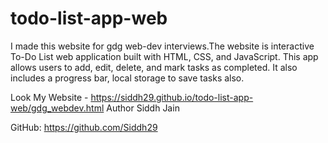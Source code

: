# todo-list-app-web
I made this website for gdg web-dev interviews.The website is interactive To-Do List web application built with HTML, CSS, and JavaScript. This app allows users to add, edit, delete, and mark tasks as completed. It also includes a progress bar, local storage to save tasks also.

Look My Website - https://siddh29.github.io/todo-list-app-web/gdg_webdev.html
Author
Siddh Jain

GitHub: https://github.com/Siddh29
